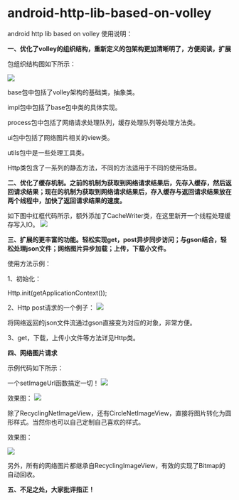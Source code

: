 # android-http-lib-based-on-volley
android http lib  based on volley
使用说明：

**一、优化了volley的组织结构，重新定义的包架构更加清晰明了，方便阅读，扩展**

包组织结构图如下所示：

![](https://raw.githubusercontent.com/sddyljsx/android-http-lib-based-on-volley/master/001.png)

base包中包括了volley架构的基础类，抽象类。

impl包中包括了base包中类的具体实现。

process包中包括了网络请求处理队列，缓存处理队列等处理方法类。

ui包中包括了网络图片相关的view类。

utils包中是一些处理工具类。

Http类包含了一系列的静态方法，不同的方法适用于不同的使用场景。

**二、优化了缓存机制。之前的机制为获取到网络请求结果后，先存入缓存，然后返回请求结果；现在的机制为获取到网络请求结果后，存入缓存与返回请求结果放在两个线程中，加快了返回请求结果的速度。**

如下图中红框代码所示，额外添加了CacheWriter类，在这里新开一个线程处理缓存写入IO。
![](https://github.com/sddyljsx/android-http-lib-based-on-volley/blob/master/002.png?raw=true)

**三、扩展的更丰富的功能。轻松实现get，post异步同步访问；与gson结合，轻松处理json文件；网络图片异步加载；上传，下载小文件。**

使用方法示例：

1、初始化： 

Http.init(getApplicationContext());

2、Http post请求的一个例子：
![](https://github.com/sddyljsx/android-http-lib-based-on-volley/blob/master/003.png?raw=true)

将网络返回的json文件流通过gson直接变为对应的对象，非常方便。

3、get，下载，上传小文件等方法详见Http类。

**四、网络图片请求**

示例代码如下所示：

一个setImageUrl函数搞定一切！
![](https://github.com/sddyljsx/android-http-lib-based-on-volley/blob/master/004.png?raw=true)

效果图：
![](https://github.com/sddyljsx/android-http-lib-based-on-volley/blob/master/005.png?raw=true)

除了RecyclingNetImageView，还有CircleNetImageView，直接将图片转化为圆形样式。当然你也可以自己定制自己喜欢的样式。

效果图：

![](https://github.com/sddyljsx/android-http-lib-based-on-volley/blob/master/006.png?raw=true)

另外，所有的网络图片都继承自RecyclingImageView，有效的实现了Bitmap的自动回收。

**五、不足之处，大家批评指正！**







